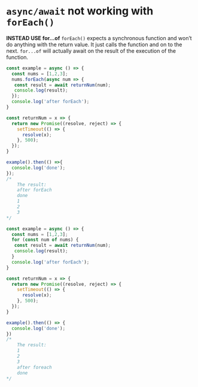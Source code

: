 # `async/await` not working with `forEach()`

**INSTEAD USE for...of**
`forEach()` expects a synchronous function and won’t do anything with the return value. It just calls the function and on to the next. `for...of` will actually await on the result of the execution of the function.
```js
const example = async () => {
  const nums = [1,2,3];
  nums.forEach(async num => {
   const result = await returnNum(num);
   console.log(result);
  });
  console.log('after forEach');
}

const returnNum = x => {
  return new Promise((resolve, reject) => {
    setTimeout(() => {
      resolve(x);
    }, 500);
  });
}

example().then(() =>{
  console.log('done');
});
/*
    The result:
    after forEach
    done
    1
    2
    3
*/

const example = async () => {
  const nums = [1,2,3];
  for (const num of nums) {
   const result = await returnNum(num);
   console.log(result);
  }
  console.log('after forEach');
}

const returnNum = x => {
  return new Promise((resolve, reject) => {
    setTimeout(() => {
      resolve(x);
    }, 500);
  });
}

example().then(() => {
  console.log('done');
})
/*
    The result:
    1
    2
    3
    after foreach
    done
*/
```
